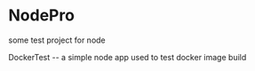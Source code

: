 # NodePro
some test project for node

DockerTest -- a simple node app used to test docker image build
